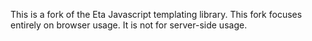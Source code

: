 This is a fork of the Eta Javascript templating library.
This fork focuses entirely on browser usage. It is not
for server-side usage.